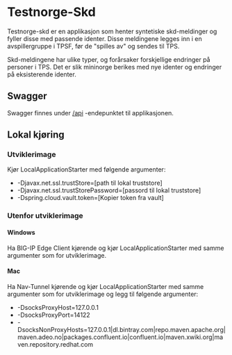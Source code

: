 # Testnorge-Skd
Testnorge-skd er en applikasjon som henter syntetiske skd-meldinger og fyller disse med passende identer. Disse meldingene legges inn i en avspillergruppe i TPSF, før de "spilles av" og sendes til TPS.

Skd-meldingene har ulike typer, og forårsaker forskjellige endringer på personer i TPS. Det er slik mininorge berikes med nye identer og endringer på eksisterende identer.

## Swagger
Swagger finnes under [/api](https://testnorge-skd.nais.preprod.local/api) -endepunktet til applikasjonen.
 
## Lokal kjøring
      
### Utviklerimage
Kjør LocalApplicationStarter med følgende argumenter:
- -Djavax.net.ssl.trustStore=[path til lokal truststore]
- -Djavax.net.ssl.trustStorePassword=[passord til lokal truststore]
- -Dspring.cloud.vault.token=[Kopier token fra vault]
   
### Utenfor utviklerimage

#### Windows
Ha BIG-IP Edge Client kjørende og kjør LocalApplicationStarter med samme argumenter som for utviklerimage.
       
#### Mac
Ha Nav-Tunnel kjørende og kjør LocalApplicationStarter med samme argumenter som for utviklerimage og legg til følgende argumenter:
- -DsocksProxyHost=127.0.0.1
- -DsocksProxyPort=14122
- -DsocksNonProxyHosts=127.0.0.1|dl.bintray.com|repo.maven.apache.org|maven.adeo.no|packages.confluent.io|confluent.io|maven.xwiki.org|maven.repository.redhat.com
       